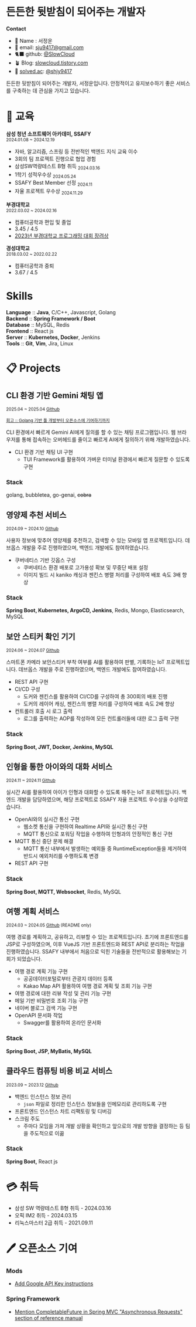 # 든든한 뒷받침이 되어주는 개발자

**Contact**

- 🙂 Name : 서정운
- 📨 email: sju9417@gmail.com
- 🐈‍⬛ github: [@SlowCloud](http://www.github.com/Slowcloud)
- 🪴 Blog: [slowcloud.tistory.com](http://slowcloud.tistory.com)
- 🔖 [solved.ac](http://solved.ac/): [@shjy9417](http://solved.ac/shjy9417)

든든한 뒷받침이 되어주는 개발자, 서정운입니다. 안정적이고 유지보수하기 좋은 서비스를 구축하는 데 관심을 가지고 있습니다.

# 📖 교육

**삼성 청년 소프트웨어 아카데미, SSAFY**  
<sub>2024.01.08 ~ 2024.12.19

- 자바, 알고리즘, 스프링 등 전반적인 백엔드 지식 교육 이수
- 3회의 팀 프로젝트 진행으로 협업 경험
- 삼성SW역량테스트 B형 취득 <sub>2024.03.16
- 1학기 성적우수상 <sub>2024.05.24
- SSAFY Best Member 선정 <sub>2024.11 <!--KT 면접 보러 간 날 확인 후 날짜 추가할 것-->
- 자율 프로젝트 우수상 <sub>2024.11.29

**부경대학교**  
<sub>2022.03.02 ~ 2024.02.16

- 컴퓨터공학과 편입 및 졸업
- 3.45 / 4.5
- [2023년 부경대학교 프로그래밍 대회 장려상](https://itc.pknu.ac.kr/html/06/01.php?mode=read&idx=39&search_select=title&keyword=%ED%94%84%EB%A1%9C%EA%B7%B8%EB%9E%98%EB%B0%8D&pagenum=0)

**경성대학교**  
<sub>2018.03.02 ~ 2022.02.22

- 컴퓨터공학과 중퇴
- 3.67 / 4.5

# Skills

**Language** :: **Java**, C/C++, Javascript, Golang  
**Backend** :: **Spring Framework / Boot**  
**Database** :: MySQL, Redis  
**Frontend** :: React js  
**Server** :: **Kubernetes, Docker**, Jenkins  
**Tools** :: **Git**, **Vim**, Jira, Linux

# 📋 Projects

## CLI 환경 기반 Gemini 채팅 앱

<sub>2025.04 ~ 2025.04 [Github](https://github.com/SlowCloud/gemini-golang)

<sub>[회고 :: Golang 기반 툴 개발부터 오픈소스에 기여하기까지](https://slowcloud.tistory.com/13)

CLI 환경에서 빠르게 Gemini AI에게 질의를 할 수 있는 채팅 프로그램입니다. 웹 브라우저를 통해 접속하는 오버헤드를 줄이고 빠르게 AI에게 질의하기 위해 개발하였습니다.

- CLI 환경 기반 채팅 UI 구현
  - TUI Framework를 활용하여 가벼운 터미널 환경에서 빠르게 질문할 수 있도록 구현

### Stack

golang, bubbletea, go-genai, ~~cobra~~

## 영양제 추천 서비스

<sub>2024.09 ~ 2024.10 [Github](https://github.com/SlowCloud/Pillsoo)

사용자 정보에 맞추어 영양제를 추천하고, 검색할 수 있는 모바일 앱 프로젝트입니다. 데브옵스 개발을 주로 진행하였으며, 백엔드 개발에도 참여하였습니다.

- 쿠버네티스 기반 깃옵스 구성
  - 쿠버네티스 환경 배포로 고가용성 확보 및 무중단 배포 설정
  - 이미지 빌드 시 kaniko 캐싱과 젠킨스 병렬 처리를 구성하여 배포 속도 3배 향상

### Stack

**Spring Boot, Kubernetes, ArgoCD, Jenkins**, Redis, Mongo, Elasticsearch, MySQL

## 보안 스티커 확인 기기

<sub>2024.06 ~ 2024.07 [Github](https://github.com/SlowCloud/BOSS)

스마트폰 카메라 보안스티커 부착 여부를 AI를 활용하여 판별, 기록하는 IoT 프로젝트입니다. 데브옵스 개발을 주로 진행하였으며, 백엔드 개발에도 참여하였습니다.

- REST API 구현
- CI/CD 구성
  - 도커와 젠킨스를 활용하여 CI/CD를 구성하여 총 300회의 배포 진행
  - 도커의 레이어 캐싱, 젠킨스의 병렬 처리를 구성하여 배포 속도 2배 향상
- 컨트롤러 호출 시 로그 출력
  - 로그를 출력하는 AOP를 작성하여 모든 컨트롤러들에 대한 로그 출력 구현

### Stack

**Spring Boot, JWT, Docker, Jenkins, MySQL**

## 인형을 통한 아이와의 대화 서비스

<sub>2024.11 ~ 2024.11 [Github](https://github.com/SlowCloud/Talkie)

실시간 AI를 활용하여 아이가 인형과 대화할 수 있도록 해주는 IoT 프로젝트입니다. 백엔드 개발을 담당하였으며, 해당 프로젝트로 SSAFY 자율 프로젝트 우수상을 수상하였습니다.

- OpenAI와의 실시간 통신 구현
  - 웹소켓 통신을 구현하여 Realtime API와 실시간 통신 구현
  - MQTT 통신으로 포워딩 작업을 수행하여 인형과의 안정적인 통신 구현
- MQTT 통신 중단 문제 해결
  - MQTT 통신 내부에서 발생하는 예외들 중 RuntimeException들을 제거하여 반드시 예외처리를 수행하도록 변경
- REST API 구현

### Stack

**Spring Boot, MQTT, Websocket**, Redis, MySQL

## 여행 계획 서비스

<sub>2024.03 ~ 2024.05 [Github](https://github.com/SlowCloud/SSAFY_TripProject) (README only)

여행 경로를 계획하고, 공유하고, 리뷰할 수 있는 프로젝트입니다. 초기에 프론트엔드를 JSP로 구성하였으며, 이후 VueJS 기반 프론트엔드와 REST API로 분리하는 작업을 진행하였습니다. SSAFY 내부에서 처음으로 익힌 기술들을 전반적으로 활용해보는 기회가 되었습니다.

- 여행 경로 계획 기능 구현
  - 공공데이터포털로부터 관광지 데이터 등록
  - Kakao Map API 활용하여 여행 경로 계획 및 조회 기능 구현
- 여행 경로에 대한 리뷰 작성 및 관리 기능 구현
- 메일 기반 비밀번호 조회 기능 구현
- 네이버 블로그 검색 기능 구현
- OpenAPI 문서화 작업
  - Swagger를 활용하여 온라인 문서화

### Stack

**Spring Boot, JSP, MyBatis, MySQL**

## 클라우드 컴퓨팅 비용 비교 서비스

<sub>2023.09 ~ 2023.12
[Github](https://github.com/pukyong-capstone-2023/capstone)

- 백엔드 인스턴스 정보 관리
  - `json` 파일로 정리한 인스턴스 정보들을 인메모리로 관리하도록 구현
- 프론트엔드 인스턴스 차트 리팩토링 및 디버깅
- 스크림 주도
  - 주마다 모임을 가져 개발 상황을 확인하고 앞으로의 개발 방향을 결정하는 등 팀을 주도적으로 이끎

### Stack

**Spring Boot,** React js

# 💳 취득

- 삼성 SW 역량테스트 B형 취득 - 2024.03.16
- 오픽 IM2 취득 - 2024.03.15
- 리눅스마스터 2급 취득 - 2021.09.11

# 🖊️ 오픈소스 기여

### Mods

- [Add Google API Key instructions](https://github.com/charmbracelet/mods/pull/481)

### Spring Framework

- [Mention CompletableFuture in Spring MVC "Asynchronous Requests" section of reference manual](https://github.com/spring-projects/spring-framework/issues/34991)
